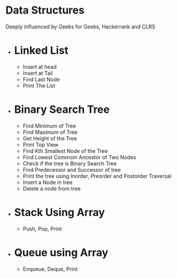 # Data Structures
Deeply influenced by Geeks for Geeks, Hackerrank and CLRS

- # Linked List
    - Insert at head
    - Insert at Tail
    - Find Last Node
    - Print The List

- # Binary Search Tree
    - Find Minimum of Tree
    - Find Maximum of Tree
    - Get Height of the Tree
    - Print Top View
    - Find Kth Smallest Node of the Tree
    - Find Lowest Commom Ancestor of Two Nodes
    - Check if the tree is Binary Search Tree
    - Find Predecessor and Successor of tree
    - Print the tree using Inorder, Preorder and Postorder Traversal
    - Insert a Node in tree
    - Delete a node from tree

- # Stack Using Array
    - Push, Pop, Print
    
- # Queue using Array
    - Enqueue, Deque, Print 
